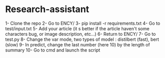 # Research-assistant

1- Clone the repo
2- Go to ENCY/
3- pip install -r requirements.txt
4- Go to test/input.txt
5- Add your article (it s better if the article haven't some characters bug, or image description, etc...)
6- Return to ENCY/
7- Go to test.py
8- Change the var mode, two types of model : distilbert (fast), bert (slow)
9- In predict, change the last number (here 10) by the length of summary
10- Go to cmd and launch the script
